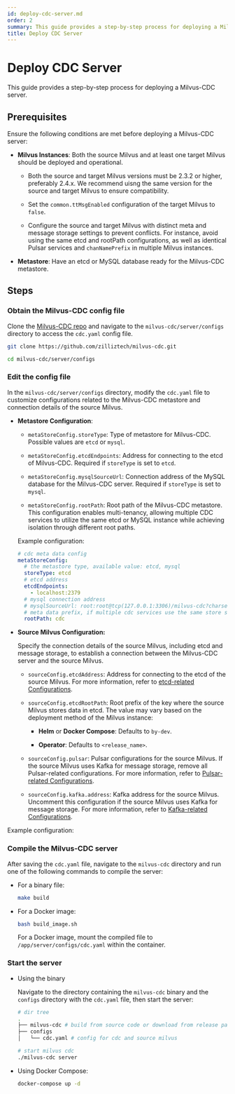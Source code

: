 ```yaml
---
id: deploy-cdc-server.md
order: 2
summary: This guide provides a step-by-step process for deploying a Milvus-CDC server.
title: Deploy CDC Server
---
```


# Deploy CDC Server

This guide provides a step-by-step process for deploying a Milvus-CDC server.

## Prerequisites

Ensure the following conditions are met before deploying a Milvus-CDC server:

- __Milvus Instances__: Both the source Milvus and at least one target Milvus should be deployed and operational.

    - Both the source and target Milvus versions must be 2.3.2 or higher, preferably 2.4.x. We recommend uisng the same version for the source and target Milvus to ensure compatibility.

    - Set the `common.ttMsgEnabled` configuration of the target Milvus to `false`.

    - Configure the source and target Milvus with distinct meta and message storage settings to prevent conflicts. For instance, avoid using the same etcd and rootPath configurations, as well as identical Pulsar services and `chanNamePrefix` in multiple Milvus instances.

- __Metastore__: Have an etcd or MySQL database ready for the Milvus-CDC metastore.

## Steps

### Obtain the Milvus-CDC config file

Clone the [Milvus-CDC repo](https://github.com/zilliztech/milvus-cdc) and navigate to the `milvus-cdc/server/configs` directory to access the `cdc.yaml` config file.

```bash
git clone https://github.com/zilliztech/milvus-cdc.git

cd milvus-cdc/server/configs
```

### Edit the config file

In the `milvus-cdc/server/configs` directory, modify the `cdc.yaml` file to customize configurations related to the Milvus-CDC metastore and connection details of the source Milvus.

- __Metastore Configuration__:

    - `metaStoreConfig.storeType`: Type of metastore for Milvus-CDC. Possible values are `etcd` or `mysql`.

    - `metaStoreConfig.etcdEndpoints`: Address for connecting to the etcd of Milvus-CDC. Required if `storeType` is set to `etcd`.

    - `metaStoreConfig.mysqlSourceUrl`: Connection address of the MySQL database for the Milvus-CDC server. Required if `storeType` is set to `mysql`.

    - `metaStoreConfig.rootPath`: Root path of the Milvus-CDC metastore. This configuration enables multi-tenancy, allowing multiple CDC services to utilize the same etcd or MySQL instance while achieving isolation through different root paths.

    Example configuration:

    ```yaml
    # cdc meta data config
    metaStoreConfig:
      # the metastore type, available value: etcd, mysql
      storeType: etcd
      # etcd address
      etcdEndpoints:
        - localhost:2379
      # mysql connection address
      # mysqlSourceUrl: root:root@tcp(127.0.0.1:3306)/milvus-cdc?charset=utf8
      # meta data prefix, if multiple cdc services use the same store service, you can set different rootPaths to achieve multi-tenancy
      rootPath: cdc
    ```

- __Source Milvus Configuration:__

    Specify the connection details of the source Milvus, including etcd and message storage, to establish a connection between the Milvus-CDC server and the source Milvus.

    - `sourceConfig.etcdAddress`: Address for connecting to the etcd of the source Milvus. For more information, refer to [etcd-related Configurations](https://milvus.io/docs/configure_etcd.md#etcd-related-Configurations).

    - `sourceConfig.etcdRootPath`: Root prefix of the key where the source Milvus stores data in etcd. The value may vary based on the deployment method of the Milvus instance:

        - __Helm__ or __Docker Compose__: Defaults to `by-dev`.

        - __Operator__: Defaults to `<release_name>`.

    - `sourceConfig.pulsar`: Pulsar configurations for the source Milvus. If the source Milvus uses Kafka for message storage, remove all Pulsar-related configurations. For more information, refer to [Pulsar-related Configurations](https://milvus.io/docs/configure_pulsar.md).

    - `sourceConfig.kafka.address`: Kafka address for the source Milvus. Uncomment this configuration if the source Milvus uses Kafka for message storage. For more information, refer to [Kafka-related Configurations](https://milvus.io/docs/configure_kafka.md).

Example configuration:

### Compile the Milvus-CDC server

After saving the `cdc.yaml` file, navigate to the `milvus-cdc` directory and run one of the following commands to compile the server:

- For a binary file:

    ```bash
    make build
    ```

- For a Docker image:

    ```bash
    bash build_image.sh
    ```

    For a Docker image, mount the compiled file to `/app/server/configs/cdc.yaml` within the container.

### Start the server

- Using the binary

    Navigate to the directory containing the `milvus-cdc` binary and the `configs` directory with the `cdc.yaml` file, then start the server:

    ```bash
    # dir tree
    .
    ├── milvus-cdc # build from source code or download from release page
    ├── configs
    │   └── cdc.yaml # config for cdc and source milvus
    
    # start milvus cdc
    ./milvus-cdc server
    ```

- Using Docker Compose:

    ```bash
    docker-compose up -d
    ```


